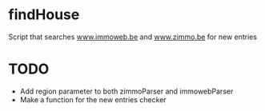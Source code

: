 # findHouse
Script that searches www.immoweb.be and www.zimmo.be for new entries


# TODO
- Add region parameter to both zimmoParser and immowebParser
- Make a function for the new entries checker
